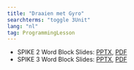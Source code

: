 ```yaml
---
title: "Draaien met Gyro"
searchterms: "toggle 3Unit"
lang: "nl"
tag: ProgrammingLesson
---
```

 <ul>
 <li class="ng-binding">SPIKE 2 Word Block Slides:
 <a href="ProgrammingLessons/GyroDraaien.pptx">PPTX</a>,
 <a href="ProgrammingLessons/GyroDraaien.pdf">PDF</a>
 </li>
 <li class="ng-binding">SPIKE 3 Word Block Slides:
 <a href="ProgrammingLessons/SP3GyroDraaien.pptx">PPTX</a>,
 <a href="ProgrammingLessons/SP3GyroDraaien.pdf">PDF</a>
 </li>

 </ul>
